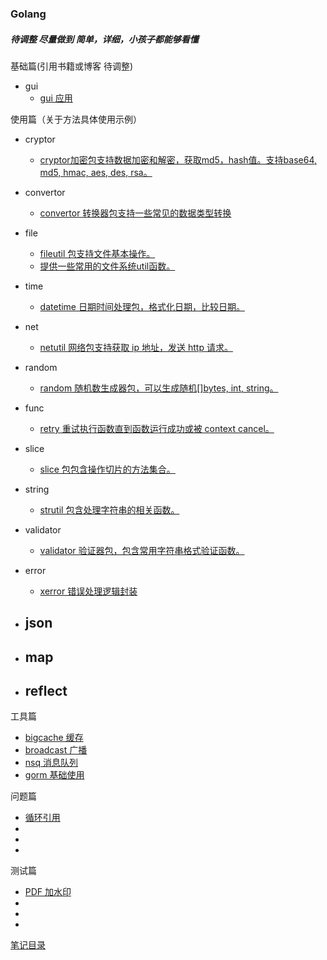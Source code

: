 ### Golang

##### 待调整 尽量做到 简单，详细，小孩子都能够看懂

基础篇(引用书籍或博客 待调整)

- gui
  - [gui 应用](./base/gui/reademe.md)

使用篇（关于方法具体使用示例）

- cryptor
  - [cryptor加密包支持数据加密和解密，获取md5，hash值。支持base64, md5, hmac, aes, des, rsa。](./lib/cryptor.md)

- convertor
  - [convertor 转换器包支持一些常见的数据类型转换](./lib/convertor.md)

- file
  - [fileutil 包支持文件基本操作。](./lib/fileutil.md)
  - [提供一些常用的文件系统util函数。](https://pkg.go.dev/github.com/gookit/goutil/fsutil)

- time
  - [datetime 日期时间处理包，格式化日期，比较日期。](./lib/datetime.md)

- net
  - [netutil 网络包支持获取 ip 地址，发送 http 请求。](./lib/netutil.md)  

- random
  - [random 随机数生成器包，可以生成随机[]bytes, int, string。](./lib/random.md)

- func
  - [retry 重试执行函数直到函数运行成功或被 context cancel。](./lib/retry.md)

- slice
  - [slice 包包含操作切片的方法集合。](./lib/slice.md)

- string
  - [strutil 包含处理字符串的相关函数。](./lib/strutil.md)

- validator
  - [validator 验证器包，包含常用字符串格式验证函数。](./lib/validator.md)

- error
  - [xerror 错误处理逻辑封装](./lib/xerror.md)

- json
    -

- map
    -

- reflect
    -

工具篇

- [bigcache 缓存](./tools/bigcache/)
- [broadcast 广播](./tools/broadcast/)
- [nsq 消息队列](./tools/nsq/)
- [gorm 基础使用](./tools/gorm_server/)

问题篇

- [循环引用](./questionWithAnswer/circularReference/readme.md)
- []()
- []()
- []()

测试篇

- [PDF 加水印](./test/pdfWatermark/Reamde.md)
- []()
- []()
- []()

[笔记目录](../../README.md)
